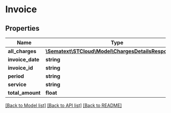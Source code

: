 # Invoice

## Properties
Name | Type | Description | Notes
------------ | ------------- | ------------- | -------------
**all_charges** | [**\Sematext\STCloud\Model\ChargesDetailsResponseDto[]**](ChargesDetailsResponseDto.md) |  | [optional] 
**invoice_date** | **string** |  | [optional] 
**invoice_id** | **string** |  | [optional] 
**period** | **string** |  | [optional] 
**service** | **string** |  | [optional] 
**total_amount** | **float** |  | [optional] 

[[Back to Model list]](../../README.md#documentation-for-models) [[Back to API list]](../../README.md#documentation-for-api-endpoints) [[Back to README]](../../README.md)

